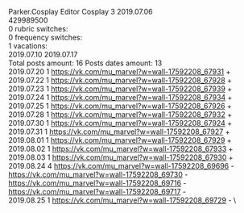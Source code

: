 Parker.Cosplay	Editor Cosplay 3 2019.07.06\
429989500\
0 rubric switches:\
0 frequency switches:\
1 vacations:\
2019.07.10 2019.07.17 \
Total posts amount: 16	Posts dates amount: 13\
2019.07.20 1 https://vk.com/mu_marvel?w=wall-17592208_67931 + \
2019.07.22 1 https://vk.com/mu_marvel?w=wall-17592208_67928 + \
2019.07.23 1 https://vk.com/mu_marvel?w=wall-17592208_67939 + \
2019.07.24 1 https://vk.com/mu_marvel?w=wall-17592208_67934 + \
2019.07.25 1 https://vk.com/mu_marvel?w=wall-17592208_67926 + \
2019.07.28 1 https://vk.com/mu_marvel?w=wall-17592208_67932 + \
2019.07.30 1 https://vk.com/mu_marvel?w=wall-17592208_67924 + \
2019.07.31 1 https://vk.com/mu_marvel?w=wall-17592208_67927 + \
2019.08.01 1 https://vk.com/mu_marvel?w=wall-17592208_67929 + \
2019.08.02 1 https://vk.com/mu_marvel?w=wall-17592208_67933 + \
2019.08.03 1 https://vk.com/mu_marvel?w=wall-17592208_67930 + \
2019.08.24 4 https://vk.com/mu_marvel?w=wall-17592208_69696 - https://vk.com/mu_marvel?w=wall-17592208_69730 - https://vk.com/mu_marvel?w=wall-17592208_69716 - https://vk.com/mu_marvel?w=wall-17592208_69717 - \
2019.08.25 1 https://vk.com/mu_marvel?w=wall-17592208_69729 - \
